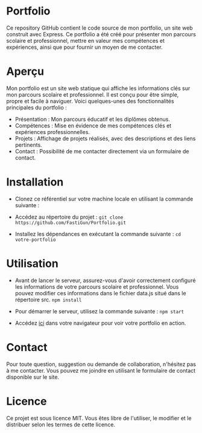 # Portfolio
Ce repository GitHub contient le code source de mon portfolio, un site web construit avec Express. Ce portfolio a été créé pour présenter mon parcours scolaire et professionnel, mettre en valeur mes compétences et expériences, ainsi que pour fournir un moyen de me contacter.

# Aperçu
Mon portfolio est un site web statique qui affiche les informations clés sur mon parcours scolaire et professionnel. Il est conçu pour être simple, propre et facile à naviguer. Voici quelques-unes des fonctionnalités principales du portfolio :

- Présentation : Mon parcours éducatif et les diplômes obtenus.
- Compétences : Mise en évidence de mes compétences clés et expériences professionnelles.
- Projets : Affichage de projets réalisés, avec des descriptions et des liens pertinents.
- Contact : Possibilité de me contacter directement via un formulaire de contact.

# Installation
- Clonez ce référentiel sur votre machine locale en utilisant la commande suivante :

- Accédez au répertoire du projet : `git clone https://github.com/FastiGun/Portfolio.git`


- Installez les dépendances en exécutant la commande suivante : `cd votre-portfolio`

# Utilisation
- Avant de lancer le serveur, assurez-vous d'avoir correctement configuré les informations de votre parcours scolaire et professionnel. Vous pouvez modifier ces informations dans le fichier data.js situé dans le répertoire src.
`npm install`

- Pour démarrer le serveur, utilisez la commande suivante : `npm start`


- Accédez [ici](http://localhost:3000) dans votre navigateur pour voir votre portfolio en action.

# Contact
Pour toute question, suggestion ou demande de collaboration, n'hésitez pas à me contacter. Vous pouvez me joindre en utilisant le formulaire de contact disponible sur le site.

# Licence
Ce projet est sous licence MIT. Vous êtes libre de l'utiliser, le modifier et le distribuer selon les termes de cette licence.
